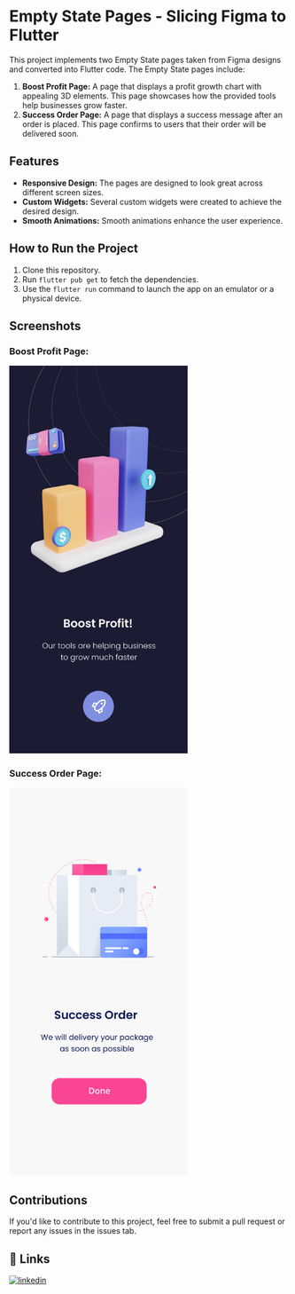 # Empty State Pages - Slicing Figma to Flutter

This project implements two Empty State pages taken from Figma designs and converted into Flutter code. The Empty State pages include:

1. **Boost Profit Page:** A page that displays a profit growth chart with appealing 3D elements. This page showcases how the provided tools help businesses grow faster.
2. **Success Order Page:** A page that displays a success message after an order is placed. This page confirms to users that their order will be delivered soon.

## Features

- **Responsive Design:** The pages are designed to look great across different screen sizes.
- **Custom Widgets:** Several custom widgets were created to achieve the desired design.
- **Smooth Animations:** Smooth animations enhance the user experience.

## How to Run the Project

1. Clone this repository.
2. Run `flutter pub get` to fetch the dependencies.
3. Use the `flutter run` command to launch the app on an emulator or a physical device.

## Screenshots

### Boost Profit Page:
<img width="322" alt="Boost Profit Page" src="https://github.com/Pashakhatamihasibuan/Slicing-to-Flutter_EmptyStatePage/blob/main/figma/EmptyStateV2.png">

### Success Order Page:
<img width="322" alt="Success Order Page" src="https://github.com/Pashakhatamihasibuan/Slicing-to-Flutter_EmptyStatePage/blob/main/figma/EmptyStateV1.png">

## Contributions

If you'd like to contribute to this project, feel free to submit a pull request or report any issues in the issues tab.

## 🔗 Links

[![linkedin](https://img.shields.io/badge/linkedin-0A66C2?style=for-the-badge&logo=linkedin&logoColor=white)](https://www.linkedin.com/in/pashakhatamihsb/)
